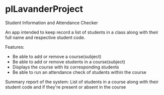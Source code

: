# plLavanderProject

Student Information and Attendance Checker

An app intended to keep record a list of students in a class along with their full name and respective student code.

Features: 
- Be able to add or remove a course(subject)
- Be able to add or remove students in a course(subject)
- Displays the course with its corresponding students
- Be able to run an attendance check of students within the course

Summary report of the system:
List of students in a course along with their student code and if they're present or absent in the course
